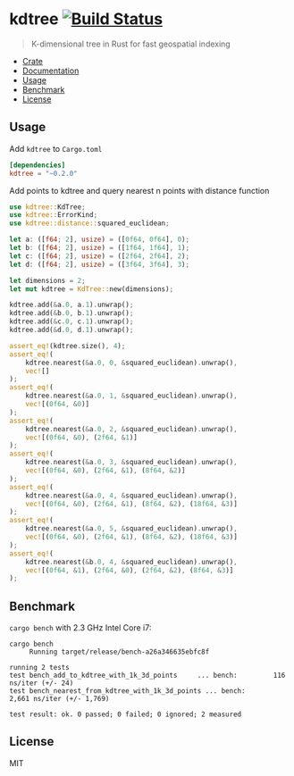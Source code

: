 # kdtree [![Build Status](https://travis-ci.org/mrhooray/kdtree-rs.svg?branch=master)](https://travis-ci.org/mrhooray/kdtree-rs)
> K-dimensional tree in Rust for fast geospatial indexing

* [Crate](https://crates.io/crates/kdtree)
* [Documentation](https://docs.rs/kdtree)
* [Usage](#usage)
* [Benchmark](#benchmark)
* [License](#license)

## Usage
Add `kdtree` to `Cargo.toml`
```toml
[dependencies]
kdtree = "~0.2.0"
```

Add points to kdtree and query nearest n points with distance function
```rust
use kdtree::KdTree;
use kdtree::ErrorKind;
use kdtree::distance::squared_euclidean;

let a: ([f64; 2], usize) = ([0f64, 0f64], 0);
let b: ([f64; 2], usize) = ([1f64, 1f64], 1);
let c: ([f64; 2], usize) = ([2f64, 2f64], 2);
let d: ([f64; 2], usize) = ([3f64, 3f64], 3);

let dimensions = 2;
let mut kdtree = KdTree::new(dimensions);

kdtree.add(&a.0, a.1).unwrap();
kdtree.add(&b.0, b.1).unwrap();
kdtree.add(&c.0, c.1).unwrap();
kdtree.add(&d.0, d.1).unwrap();

assert_eq!(kdtree.size(), 4);
assert_eq!(
    kdtree.nearest(&a.0, 0, &squared_euclidean).unwrap(),
    vec![]
);
assert_eq!(
    kdtree.nearest(&a.0, 1, &squared_euclidean).unwrap(),
    vec![(0f64, &0)]
);
assert_eq!(
    kdtree.nearest(&a.0, 2, &squared_euclidean).unwrap(),
    vec![(0f64, &0), (2f64, &1)]
);
assert_eq!(
    kdtree.nearest(&a.0, 3, &squared_euclidean).unwrap(),
    vec![(0f64, &0), (2f64, &1), (8f64, &2)]
);
assert_eq!(
    kdtree.nearest(&a.0, 4, &squared_euclidean).unwrap(),
    vec![(0f64, &0), (2f64, &1), (8f64, &2), (18f64, &3)]
);
assert_eq!(
    kdtree.nearest(&a.0, 5, &squared_euclidean).unwrap(),
    vec![(0f64, &0), (2f64, &1), (8f64, &2), (18f64, &3)]
);
assert_eq!(
    kdtree.nearest(&b.0, 4, &squared_euclidean).unwrap(),
    vec![(0f64, &1), (2f64, &0), (2f64, &2), (8f64, &3)]
);
```

## Benchmark
`cargo bench` with 2.3 GHz Intel Core i7:
```
cargo bench
     Running target/release/bench-a26a346635ebfc8f

running 2 tests
test bench_add_to_kdtree_with_1k_3d_points     ... bench:         116 ns/iter (+/- 24)
test bench_nearest_from_kdtree_with_1k_3d_points ... bench:       2,661 ns/iter (+/- 1,769)

test result: ok. 0 passed; 0 failed; 0 ignored; 2 measured
```

## License
MIT
